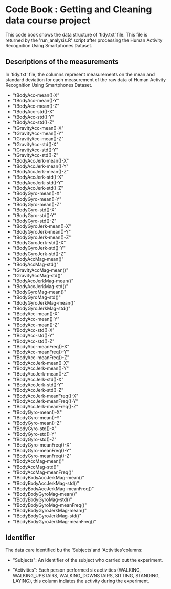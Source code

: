 # Code Book : Getting and Cleaning data course project

This code book shows the data structure of 'tidy.txt' file. This file is returned by the 'run_analysis.R' script after processing the Human Activity Recognition Using Smartphones Dataset.

## Descriptions of the measurements

In 'tidy.txt' file, the columns represent measurements on the mean and standard deviation for each measurement of the raw data of Human Activity Recognition Using Smartphones Dataset.   

* "tBodyAcc-mean()-X" 
* "tBodyAcc-mean()-Y"
* "tBodyAcc-mean()-Z"
* "tBodyAcc-std()-X"
* "tBodyAcc-std()-Y" 
* "tBodyAcc-std()-Z"
* "tGravityAcc-mean()-X"  
* "tGravityAcc-mean()-Y"
* "tGravityAcc-mean()-Z"
* "tGravityAcc-std()-X"
* "tGravityAcc-std()-Y" 
* "tGravityAcc-std()-Z"
* "tBodyAccJerk-mean()-X" 
* "tBodyAccJerk-mean()-Y" 
* "tBodyAccJerk-mean()-Z"
* "tBodyAccJerk-std()-X"
* "tBodyAccJerk-std()-Y"
* "tBodyAccJerk-std()-Z"
* "tBodyGyro-mean()-X" 
* "tBodyGyro-mean()-Y"
* "tBodyGyro-mean()-Z"
* "tBodyGyro-std()-X"
* "tBodyGyro-std()-Y" 
* "tBodyGyro-std()-Z"
* "tBodyGyroJerk-mean()-X" 
* "tBodyGyroJerk-mean()-Y"
* "tBodyGyroJerk-mean()-Z"
* "tBodyGyroJerk-std()-X"
* "tBodyGyroJerk-std()-Y"
* "tBodyGyroJerk-std()-Z"
* "tBodyAccMag-mean()"
* "tBodyAccMag-std()"
* "tGravityAccMag-mean()"
* "tGravityAccMag-std()"
* "tBodyAccJerkMag-mean()"
* "tBodyAccJerkMag-std()"
* "tBodyGyroMag-mean()"
* "tBodyGyroMag-std()"
* "tBodyGyroJerkMag-mean()"
* "tBodyGyroJerkMag-std()"
* "fBodyAcc-mean()-X" 
* "fBodyAcc-mean()-Y"
* "fBodyAcc-mean()-Z" 
* "fBodyAcc-std()-X"
* "fBodyAcc-std()-Y"
* "fBodyAcc-std()-Z"  
* "fBodyAcc-meanFreq()-X" 
* "fBodyAcc-meanFreq()-Y"
* "fBodyAcc-meanFreq()-Z"
* "fBodyAccJerk-mean()-X"
* "fBodyAccJerk-mean()-Y"
* "fBodyAccJerk-mean()-Z" 
* "fBodyAccJerk-std()-X"
* "fBodyAccJerk-std()-Y"
* "fBodyAccJerk-std()-Z"  
* "fBodyAccJerk-meanFreq()-X" 
* "fBodyAccJerk-meanFreq()-Y" 
* "fBodyAccJerk-meanFreq()-Z" 
* "fBodyGyro-mean()-X"
* "fBodyGyro-mean()-Y"
* "fBodyGyro-mean()-Z"
* "fBodyGyro-std()-X"
* "fBodyGyro-std()-Y"
* "fBodyGyro-std()-Z"
* "fBodyGyro-meanFreq()-X"
* "fBodyGyro-meanFreq()-Y"
* "fBodyGyro-meanFreq()-Z"
* "fBodyAccMag-mean()"
* "fBodyAccMag-std()"
* "fBodyAccMag-meanFreq()"
* "fBodyBodyAccJerkMag-mean()"   
* "fBodyBodyAccJerkMag-std()"
* "fBodyBodyAccJerkMag-meanFreq()" 
* "fBodyBodyGyroMag-mean()" 
* "fBodyBodyGyroMag-std()"
* "fBodyBodyGyroMag-meanFreq()"    
* "fBodyBodyGyroJerkMag-mean()"    
* "fBodyBodyGyroJerkMag-std()"     
* "fBodyBodyGyroJerkMag-meanFreq()"

## Identifier

The data care identified bu the 'Subjects'and 'Activities'columns:

* "Subjects": An identifier of the subject who carried out the experiment.

* "Activities": Each person performed six activities (WALKING, WALKING_UPSTAIRS, WALKING_DOWNSTAIRS, SITTING, STANDING, LAYING), this column indiates the activity during the experiment. 


